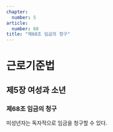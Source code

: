 ```yaml
---
chapter:
  number: 5
article:
  number: 68
title: "제68조 임금의 청구"
---
```

# 근로기준법

## 제5장 여성과 소년

### 제68조 임금의 청구

미성년자는 독자적으로 임금을 청구할 수 있다.

